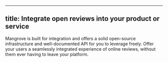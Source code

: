 ---
title: Integrate open reviews into your product or service
--

Mangrove is built for integration and offers a solid open-source infrastructure and well-documented API for you to leverage freely. 
Offer your users a seamlessly integrated experience of online reviews, without them ever having to leave your platform.
